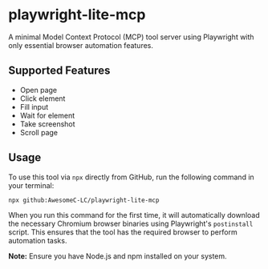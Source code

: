 # playwright-lite-mcp

A minimal Model Context Protocol (MCP) tool server using Playwright with only essential browser automation features.

## Supported Features

- Open page
- Click element
- Fill input
- Wait for element
- Take screenshot
- Scroll page

## Usage

To use this tool via `npx` directly from GitHub, run the following command in your terminal:

```bash
npx github:AwesomeC-LC/playwright-lite-mcp
```

When you run this command for the first time, it will automatically download the necessary Chromium browser binaries using Playwright's `postinstall` script. This ensures that the tool has the required browser to perform automation tasks.

**Note:** Ensure you have Node.js and npm installed on your system.
